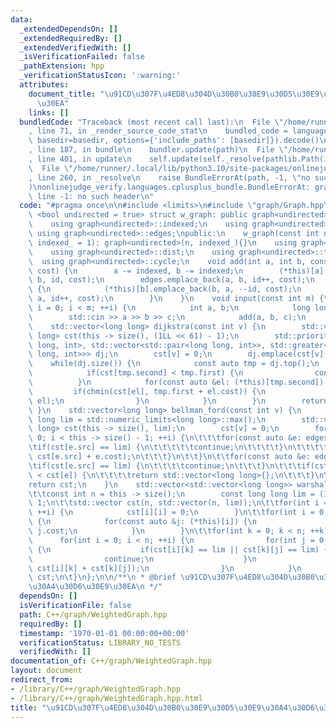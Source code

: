 ```yaml
---
data:
  _extendedDependsOn: []
  _extendedRequiredBy: []
  _extendedVerifiedWith: []
  _isVerificationFailed: false
  _pathExtension: hpp
  _verificationStatusIcon: ':warning:'
  attributes:
    document_title: "\u91CD\u307F\u4ED8\u304D\u30B0\u30E9\u30D5\u30E9\u30A4\u30D6\u30E9\
      \u30EA"
    links: []
  bundledCode: "Traceback (most recent call last):\n  File \"/home/runner/.local/lib/python3.10/site-packages/onlinejudge_verify/documentation/build.py\"\
    , line 71, in _render_source_code_stat\n    bundled_code = language.bundle(stat.path,\
    \ basedir=basedir, options={'include_paths': [basedir]}).decode()\n  File \"/home/runner/.local/lib/python3.10/site-packages/onlinejudge_verify/languages/cplusplus.py\"\
    , line 187, in bundle\n    bundler.update(path)\n  File \"/home/runner/.local/lib/python3.10/site-packages/onlinejudge_verify/languages/cplusplus_bundle.py\"\
    , line 401, in update\n    self.update(self._resolve(pathlib.Path(included), included_from=path))\n\
    \  File \"/home/runner/.local/lib/python3.10/site-packages/onlinejudge_verify/languages/cplusplus_bundle.py\"\
    , line 260, in _resolve\n    raise BundleErrorAt(path, -1, \"no such header\"\
    )\nonlinejudge_verify.languages.cplusplus_bundle.BundleErrorAt: graph/Graph.hpp:\
    \ line -1: no such header\n"
  code: "#pragma once\n\n#include <limits>\n#include \"graph/Graph.hpp\"\ntemplate\
    \ <bool undirected = true> struct w_graph: public graph<undirected> {\nprivate:\n\
    \    using graph<undirected>::indexed;\n    using graph<undirected>::id;\n   \
    \ using graph<undirected>::edges;\npublic:\n    w_graph(const int n, const int\
    \ indexed_ = 1): graph<undirected>(n, indexed_){}\n    using graph<undirected>::all_dist;\n\
    \    using graph<undirected>::dist;\n    using graph<undirected>::t_sort;\n  \
    \  using graph<undirected>::cycle;\n    void add(int a, int b, const long long\
    \ cost) {\n        a -= indexed, b -= indexed;\n        (*this)[a].emplace_back(a,\
    \ b, id, cost);\n        edges.emplace_back(a, b, id++, cost);\n        if(undirected)\
    \ {\n            (*this)[b].emplace_back(b, a, --id, cost);\n            edges.emplace_back(b,\
    \ a, id++, cost);\n        }\n    }\n    void input(const int m) {\n        for(int\
    \ i = 0; i < m; ++i) {\n            int a, b;\n            long long c;\n    \
    \        std::cin >> a >> b >> c;\n            add(a, b, c);\n        }\n    }\n\
    \    std::vector<long long> dijkstra(const int v) {\n        std::vector<long\
    \ long> cst(this -> size(), (1LL << 61) - 1);\n        std::priority_queue<std::pair<long\
    \ long, int>, std::vector<std::pair<long long, int>>, std::greater<std::pair<long\
    \ long, int>>> dj;\n        cst[v] = 0;\n        dj.emplace(cst[v], v);\n    \
    \    while(dj.size()) {\n            const auto tmp = dj.top();\n            dj.pop();\n\
    \            if(cst[tmp.second] < tmp.first) {\n                continue;\n  \
    \          }\n            for(const auto &el: (*this)[tmp.second]) {\n       \
    \         if(chmin(cst[el], tmp.first + el.cost)) {\n                    dj.emplace(cst[el],\
    \ el);\n                }\n            }\n        }\n        return cst;\n   \
    \ }\n    std::vector<long long> bellman_ford(const int v) {\n        const long\
    \ long lim = std::numeric_limits<long long>::max();\n        std::vector<long\
    \ long> cst(this -> size(), lim);\n        cst[v] = 0;\n        for(size_t i =\
    \ 0; i < this -> size() - 1; ++i) {\n\t\t\tfor(const auto &e: edges) {\n\t\t\t\
    \tif(cst[e.src] == lim) {\n\t\t\t\t\tcontinue;\n\t\t\t\t}\n\t\t\t\tchmin(cst[e],\
    \ cst[e.src] + e.cost);\n\t\t\t}\n\t\t}\n\t\tfor(const auto &e: edges) {\n\t\t\
    \tif(cst[e.src] == lim) {\n\t\t\t\tcontinue;\n\t\t\t}\n\t\t\tif(cst[e.src] + e.cost\
    \ < cst[e]) {\n\t\t\t\treturn std::vector<long long>{};\n\t\t\t}\n\t\t}\n\t\t\
    return cst;\n    }\n    std::vector<std::vector<long long>> warshall_floyd() {\n\
    \t\tconst int n = this -> size();\n        const long long lim = (1LL << 61) -\
    \ 1;\n\t\tstd::vector cst(n, std::vector(n, lim));\n\t\tfor(int i = 0; i < n;\
    \ ++i) {\n            cst[i][i] = 0;\n        }\n\t\tfor(int i = 0; i < n; ++i)\
    \ {\n            for(const auto &j: (*this)[i]) {\n                cst[i][j] =\
    \ j.cost;\n            }\n        }\n\t\tfor(int k = 0; k < n; ++k) {\n      \
    \      for(int i = 0; i < n; ++i) {\n                for(int j = 0; j < n; ++j)\
    \ {\n                    if(cst[i][k] == lim || cst[k][j] == lim) {\n        \
    \                continue;\n                    }\n                    chmin(cst[i][j],\
    \ cst[i][k] + cst[k][j]);\n                }\n            }\n        }\n\t\treturn\
    \ cst;\n\t}\n};\n\n/**\n * @brief \u91CD\u307F\u4ED8\u304D\u30B0\u30E9\u30D5\u30E9\
    \u30A4\u30D6\u30E9\u30EA\n */"
  dependsOn: []
  isVerificationFile: false
  path: C++/graph/WeightedGraph.hpp
  requiredBy: []
  timestamp: '1970-01-01 00:00:00+00:00'
  verificationStatus: LIBRARY_NO_TESTS
  verifiedWith: []
documentation_of: C++/graph/WeightedGraph.hpp
layout: document
redirect_from:
- /library/C++/graph/WeightedGraph.hpp
- /library/C++/graph/WeightedGraph.hpp.html
title: "\u91CD\u307F\u4ED8\u304D\u30B0\u30E9\u30D5\u30E9\u30A4\u30D6\u30E9\u30EA"
---
```

